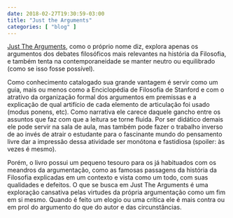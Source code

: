 ```yaml
---
date: 2018-02-27T19:30:59-03:00
title: "Just the Arguments"
categories: [ "blog" ]
---
```

[Just The Arguments](https://books.google.com.br/books/about/Just_the_Arguments.html?id=a8okaQ1-htgC&printsec=frontcover&source=kp_read_button&redir_esc=y#v=onepage&q&f=false), como o próprio nome diz, explora apenas os argumentos dos debates filosóficos mais relevantes na história da Filosofia, e também tenta na contemporaneidade se manter neutro ou equilibrado (como se isso fosse possível).

Como conhecimento catalogado sua grande vantagem é servir como um guia, mais ou menos como a Enciclopédia de Filosofia de Stanford e com o atrativo da organização formal dos argumentos em premissas e a explicação de qual artifício de cada elemento de articulação foi usado (modus ponens, etc). Como narrativa ele carece daquele gancho entre os assuntos que faz com que a leitura se torne fluida. Por ser didático demais ele pode servir na sala de aula, mas também pode fazer o trabalho inverso de ao invés de atrair o estudante para o fascinante mundo do pensamento livre dar a impressão dessa atividade ser monótona e fastidiosa (spoiler: às vezes é mesmo).

Porém, o livro possui um pequeno tesouro para os já habituados com os meandros da argumentação, como as famosas passagens da história da Filosofia explicadas em um contexto e vista como um todo, com suas qualidades e defeitos. O que se busca em Just The Arguments é uma exploração cansativa pelas virtudes da própria argumentação como um fim em si mesmo. Quando é feito um elogio ou uma crítica ele é mais contra ou em prol do argumento do que do autor e das circunstâncias.
